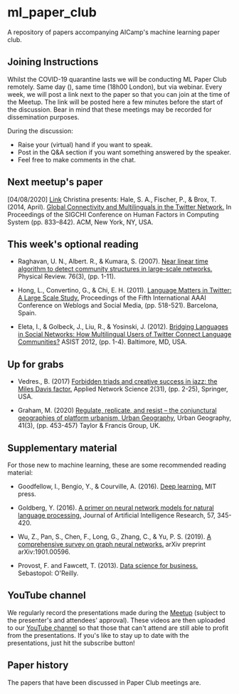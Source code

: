 # ml_paper_club
A repository of papers accompanying AICamp's machine learning paper club.

## Joining Instructions ##

Whilst the COVID-19 quarantine lasts we will be conducting ML Paper Club remotely. Same day (), same time (18h00 London), but via webinar. Every week, we will post a link next to the paper so that you can join at the time of the Meetup. The link will be posted here a few minutes before the start of the discussion. Bear in mind that these meetings may be recorded for dissemination purposes.

During the discussion:
- Raise your (virtual) hand if you want to speak.
- Post in the Q&A section if you want something answered by the speaker.
- Feel free to make comments in the chat.

## Next meetup's paper ##

[04/08/2020] [Link](Zoom_link_here) Christina presents: Hale, S. A., Fischer, P., & Brox, T. (2014, April). [Global Connectivity and Multilinguals in the Twitter Network.](https://dl.acm.org/doi/pdf/10.1145/2556288.2557203) In Proceedings of the SIGCHI Conference on Human Factors in Computing System (pp. 833–842). ACM, New York, NY, USA.

## This week's optional reading ##

- Raghavan, U. N., Albert. R., & Kumara, S. (2007). [Near linear time algorithm to detect community structures in large-scale networks.](https://journals.aps.org/pre/pdf/10.1103/PhysRevE.76.036106) Physical Review. 76(3), (pp. 1-11).

- Hong, L., Convertino, G., & Chi, E. H. (2011). [Language Matters in Twitter: A Large Scale Study.](https://www.aaai.org/ocs/index.php/ICWSM/ICWSM11/paper/viewFile/2856/3250) Proceedings of the Fifth International AAAI Conference on Weblogs and Social Media, (pp. 518-521). Barcelona, Spain.

- Eleta, I., & Golbeck, J., Liu, R., & Yosinski, J. (2012). [Bridging Languages in Social Networks: How Multilingual Users of Twitter Connect Language Communities?](https://asistdl.onlinelibrary.wiley.com/doi/pdf/10.1002/meet.14504901327) ASIST 2012, (pp. 1-4). Baltimore, MD, USA.

## Up for grabs ##

- Vedres., B. (2017) [Forbidden triads and creative success in jazz: the Miles Davis factor.](https://appliednetsci.springeropen.com/track/pdf/10.1007/s41109-017-0051-2) Applied Network Science 2(31), (pp. 2-25), Springer, USA. 

- Graham, M. (2020) [Regulate, replicate, and resist – the conjunctural geographies of platform urbanism, Urban Geography](https://www.tandfonline.com/doi/full/10.1080/02723638.2020.1717028#aHR0cHM6Ly93d3cudGFuZGZvbmxpbmUuY29tL2RvaS9wZGYvMTAuMTA4MC8wMjcyMzYzOC4yMDIwLjE3MTcwMjg/bmVlZEFjY2Vzcz10cnVlQEBAMA==), Urban Geography, 41(3), (pp. 453-457) Taylor & Francis Group, UK.

## Supplementary material ##

For those new to machine learning, these are some recommended reading material:

- Goodfellow, I., Bengio, Y., & Courville, A. (2016). [Deep learning.](http://www.deeplearningbook.org/) MIT press.

- Goldberg, Y. (2016). [A primer on neural network models for natural language processing.](http://u.cs.biu.ac.il/~yogo/nnlp.pdf) Journal of Artificial Intelligence Research, 57, 345-420.

- Wu, Z., Pan, S., Chen, F., Long, G., Zhang, C., & Yu, P. S. (2019). [A comprehensive survey on graph neural networks.](https://arxiv.org/pdf/1901.00596.pdf) arXiv preprint arXiv:1901.00596.

- Provost, F. and Fawcett, T. (2013). [Data science for business.](https://www.amazon.co.uk/Data-Science-Business-data-analytic-thinking/dp/1449361323) Sebastopol: O'Reilly.


## YouTube channel ##

We regularly record the presentations made during the [Meetup](https://www.meetup.com/London-AI-Tech-Talk/) (subject to the presenter's and attendees' approval). These videos are then uploaded to our [YouTube channel]() so that those that can't attend are still able to profit from the presentations. If you's like to stay up to date with the presentations, just hit the subscribe button!

## Paper history ##

The papers that have been discussed in Paper Club meetings are.

